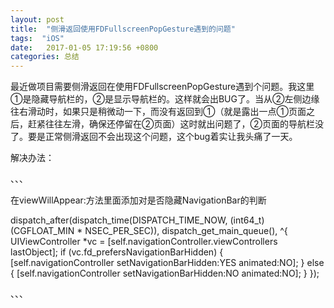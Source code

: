 ```yaml
---
layout: post
title:  "侧滑返回使用FDFullscreenPopGesture遇到的问题"
tags:  "iOS"
date:   2017-01-05 17:19:56 +0800
categories: 总结
---
```

最近做项目需要侧滑返回在使用FDFullscreenPopGesture遇到个问题。我这里①是隐藏导航栏的，②是显示导航栏的。这样就会出BUG了。当从②左侧边缘往右滑动时，如果只是稍微动一下，而没有返回到①（就是露出一点①页面之后，赶紧往往左滑，确保还停留在②页面）这时就出问题了，②页面的导航栏没了。要是正常侧滑返回不会出现这个问题，这个bug着实让我头痛了一天。

解决办法：

、、、

在viewWillAppear:方法里面添加对是否隐藏NavigationBar的判断

dispatch_after(dispatch_time(DISPATCH_TIME_NOW, (int64_t)(CGFLOAT_MIN * NSEC_PER_SEC)), dispatch_get_main_queue(), ^{
    UIViewController *vc = [self.navigationController.viewControllers lastObject];
    if (vc.fd_prefersNavigationBarHidden) {
        [self.navigationController setNavigationBarHidden:YES animated:NO];
    } else {
        [self.navigationController setNavigationBarHidden:NO animated:NO];
    }
});

、、、

